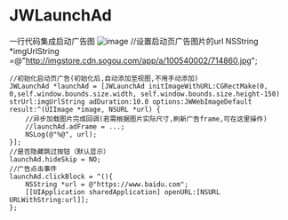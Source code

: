 # JWLaunchAd
一行代码集成启动广告图
![image](https://github.com/JWXIAN/JWLaunchAd/blob/master/JWLaunchAd/gif.gif)
    //设置启动页广告图片的url
    NSString *imgUrlString =@"http://imgstore.cdn.sogou.com/app/a/100540002/714860.jpg";
    
    //初始化启动页广告(初始化后,自动添加至视图,不用手动添加)
    JWLaunchAd *launchAd = [JWLaunchAd initImageWithURL:CGRectMake(0, 0,self.window.bounds.size.width, self.window.bounds.size.height-150) strUrl:imgUrlString adDuration:10.0 options:JWWebImageDefault result:^(UIImage *image, NSURL *url) {
        //异步加载图片完成回调(若需根据图片实际尺寸,刷新广告frame,可在这里操作)
        //launchAd.adFrame = ...;
        NSLog(@"%@", url);
    }];
    //是否隐藏跳过按钮（默认显示）
    launchAd.hideSkip = NO;
    //广告点击事件
    launchAd.clickBlock = ^(){
        NSString *url = @"https://www.baidu.com";
        [[UIApplication sharedApplication] openURL:[NSURL URLWithString:url]];
    };
